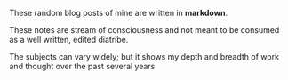 These random blog posts of mine are written in **markdown**.

These notes are stream of consciousness and not meant to be consumed as a well written, edited diatribe.

The subjects can vary widely; but it shows my depth and breadth of work and thought over the past several years.
